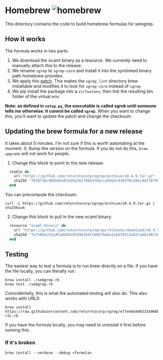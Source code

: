 # Homebrew ![homebrew](https://github.com/returntocorp/homebrew-semgrep/workflows/homebrew/badge.svg)
This directory contains the code to build homebrew formulas for semgrep.

## How it works
The formula works in two parts:
1. We download the ocaml binary as a resource. We _currently_ need to manually attach this to the release.
2. We rename `sgrep` to `sgrep-core` and install it into the symlinked binary path homebrew provides.
3. We apply this [patch](https://github.com/returntocorp/sgrep/compare/develop...brewable). This makes the `sgrep_lint` directory brew installable and modifies it to look for `sgrep-core` instead of `sgrep`
4. We pip install the package into a `virtualenv`, then link the resulting bin folder of the virtual env.

**Note: as defined in `setup.py`, the executable is called sgrok until someone tells me otherwise. It cannot be called `sgrep`.** When you want to change this, you'll want to update the patch and change the checksum.

## Updating the brew formula for a new release
It takes about 5 minutes. I'm not sure if this is worth automating at the moment. 
0. Bump the version on the formula. If you do not do this, `brew upgrade` will not work for people.
1. Change this block to point to the new release.
```ruby
  stable do
    url "https://github.com/returntocorp/sgrep/archive/v0.4.9.tar.gz"
    sha256 "7820716c96bb85a07ed5e561f66b3fb0cca59e5c910370c58ec04276f99864c5"
  end
```
You can precompute the checksum:
```
curl -L https://github.com/returntocorp/sgrep/archive/v0.4.9.tar.gz | sha256sum
```

2. Change this block to pull in the new ocaml binary:
```ruby
  resource "ocaml-binary" do
    url "https://github.com/returntocorp/sgrep/releases/download/v0.4.9/sgrep-0.4.9-osx.zip"
    sha256 "7e710b5c912dfadb0919349b3e5fc60570aba12eb78313ad37adb1487263d018"
  end
```


## Testing
The easiest way to test a formula is to run brew directly on a file. If you have the file locally, you can literally run:
```
brew install ./semgrep.rb
brew test ./semgrep.rb
```

Coincidentally, this is what the automated testing will also do.
This also works with URLS:
```
brew install https://raw.githubusercontent.com/returntocorp/sgrep/e77e44a948333a968b694bf77b2bf8bf0c3d2920/HomebrewFormula/sgrep-r2c.rb
```

If you have the formula locally, you may need to uninstall it first before running this.

### If it's broken
```
brew install --verbose --debug <formula>
```
